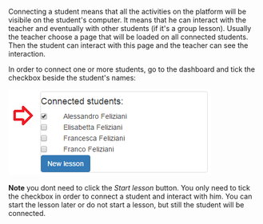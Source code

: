 Connecting a student means that all the activities on the platform will be visibile on the student's computer. It means that he can interact with the teacher and eventually with other students (if it's a group lesson). Usually the teacher choose a page that will be loaded on all connected students. Then the student can interact with this page and the teacher can see the interaction.

In order to connect one or more students, go to the dashboard and tick the checkbox beside the student's names:

![Connections](/wiki/images/connections.png)

**Note** you dont need to click the *Start lesson* button. You only need to tick the checkbox in order to connect a student and interact with him. You can start the lesson later or do not start a lesson, but still the student will be connected.